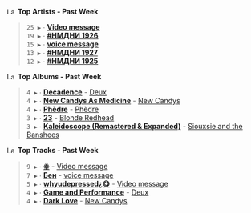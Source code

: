 <!--START_LASTFM_ARTISTS:{"period": "7day", "rows": 5}-->
<a href="https://last.fm" target="_blank"><img src="https://user-images.githubusercontent.com/17434202/215290617-e793598d-d7c9-428f-9975-156db1ba89cc.svg" alt="Last.fm Logo" width="18" height="13"/></a> **Top Artists - Past Week**

> `25 ▶️` ∙ **[Video message](https://www.last.fm/music/Video+message)**<br/>
> `19 ▶️` ∙ **[#НМДНИ 1926](https://www.last.fm/music/%23%D0%9D%D0%9C%D0%94%D0%9D%D0%98+1926)**<br/>
> `15 ▶️` ∙ **[voice message](https://www.last.fm/music/voice+message)**<br/>
> `13 ▶️` ∙ **[#НМДНИ 1927](https://www.last.fm/music/%23%D0%9D%D0%9C%D0%94%D0%9D%D0%98+1927)**<br/>
> `12 ▶️` ∙ **[#НМДНИ 1925](https://www.last.fm/music/%23%D0%9D%D0%9C%D0%94%D0%9D%D0%98+1925)**<br/>
<!--END_LASTFM_ARTISTS-->

<!--START_LASTFM_ALBUMS:{"period": "7day", "rows": 5}-->
<a href="https://last.fm" target="_blank"><img src="https://user-images.githubusercontent.com/17434202/215290617-e793598d-d7c9-428f-9975-156db1ba89cc.svg" alt="Last.fm Logo" width="18" height="13"/></a> **Top Albums - Past Week**

> `4 ▶️` ∙ **[Decadence](https://www.last.fm/music/Deux/Decadence)** - [Deux](https://www.last.fm/music/Deux)<br/>
> `4 ▶️` ∙ **[New Candys As Medicine](https://www.last.fm/music/New+Candys/New+Candys+As+Medicine)** - [New Candys](https://www.last.fm/music/New+Candys)<br/>
> `4 ▶️` ∙ **[Phèdre](https://www.last.fm/music/Ph%C3%A8dre/Ph%C3%A8dre)** - [Phèdre](https://www.last.fm/music/Ph%C3%A8dre)<br/>
> `3 ▶️` ∙ **[23](https://www.last.fm/music/Blonde+Redhead/23)** - [Blonde Redhead](https://www.last.fm/music/Blonde+Redhead)<br/>
> `3 ▶️` ∙ **[Kaleidoscope (Remastered & Expanded)](https://www.last.fm/music/Siouxsie+and+the+Banshees/Kaleidoscope+(Remastered+&+Expanded))** - [Siouxsie and the Banshees](https://www.last.fm/music/Siouxsie+and+the+Banshees)<br/>
<!--END_LASTFM_ALBUMS-->

<!--START_LASTFM_TRACKS:{"period": "7day", "rows": 5}-->
<a href="https://last.fm" target="_blank"><img src="https://user-images.githubusercontent.com/17434202/215290617-e793598d-d7c9-428f-9975-156db1ba89cc.svg" alt="Last.fm Logo" width="18" height="13"/></a> **Top Tracks - Past Week**

> `9 ▶️` ∙ **[ꙮ](https://www.last.fm/music/Video+message/_/%EA%99%AE)** - [Video message](https://www.last.fm/music/Video+message)<br/>
> `7 ▶️` ∙ **[Бен](https://www.last.fm/music/voice+message/_/%D0%91%D0%B5%D0%BD)** - [voice message](https://www.last.fm/music/voice+message)<br/>
> `5 ▶️` ∙ **[whyudepressed¿😋](https://www.last.fm/music/Video+message/_/whyudepressed%C2%BF%F0%9F%98%8B)** - [Video message](https://www.last.fm/music/Video+message)<br/>
> `4 ▶️` ∙ **[Game and Performance](https://www.last.fm/music/Deux/_/Game+and+Performance)** - [Deux](https://www.last.fm/music/Deux)<br/>
> `4 ▶️` ∙ **[Dark Love](https://www.last.fm/music/New+Candys/_/Dark+Love)** - [New Candys](https://www.last.fm/music/New+Candys)<br/>
<!--END_LASTFM_TRACKS-->